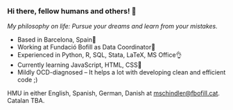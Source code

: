 ### Hi there, fellow humans and others! 👋

*My philosophy on life:  Pursue your dreams and learn from your mistakes.*

* Based in Barcelona, Spain📍
* Working at Fundació Bofill as Data Coordinator💼
* Experienced in Python, R, SQL, Stata, LaTeX, MS Office👌
* Currently learning JavaScript, HTML, CSS👀
* Mildly OCD-diagnosed – It helps a lot with developing clean and efficient code ;)

HMU in either English, Spanish, German, Danish at [mschindler@fbofill.cat](mailto:mschindler@fbofill.cat). Catalan TBA. 




<!--
**MathiasSchindlerCPH/MathiasSchindlerCPH** is a ✨ _special_ ✨ repository because its `README.md` (this file) appears on your GitHub profile.

Here are some ideas to get you started:

- 🔭 I’m currently working on ...
- 🌱 I’m currently learning ...
- 👯 I’m looking to collaborate on ...
- 🤔 I’m looking for help with ...
- 💬 Ask me about ...
- 📫 How to reach me: ...
- 😄 Pronouns: ...
- ⚡ Fun fact: ...
-->
